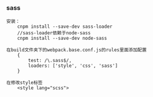 ### sass
    安装：
        cnpm install --save-dev sass-loader
        //sass-loader依赖于node-sass
        cnpm install --save-dev node-sass

    在build文件夹下的webpack.base.conf.js的rules里面添加配置
        {
            test: /\.sass$/,
            loaders: ['style', 'css', 'sass']
        }

    在修改style标签
        <style lang="scss">
